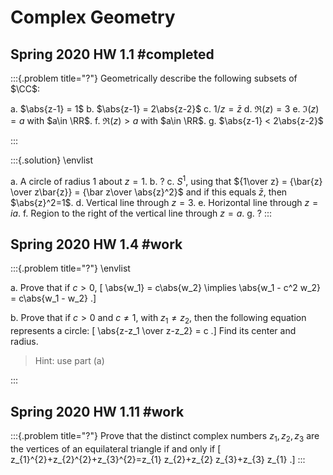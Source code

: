 # Complex Geometry

## Spring 2020 HW 1.1  #completed

:::{.problem title="?"}
Geometrically describe the following subsets of $\CC$:

a. $\abs{z-1} = 1$
b. $\abs{z-1} = 2\abs{z-2}$
c. $1/z = \bar z$
d. $\Re(z) = 3$
e. $\Im(z) = a$ with $a\in \RR$.
f. $\Re(z) > a$ with $a\in \RR$.
g. $\abs{z-1} < 2\abs{z-2}$

:::


:::{.solution}
\envlist

a. A circle of radius 1 about $z=1$.
b. ?
c. $S^1$, using that ${1\over z} = {\bar{z} \over z\bar{z}} = {\bar z\over \abs{z}^2}$ and if this equals $\bar{z}$, then $\abs{z}^2=1$.
d. Vertical line through $z=3$.
e. Horizontal line through $z=ia$.
f. Region to the right of the vertical line through $z=a$.
g. ?
:::


## Spring 2020 HW 1.4 #work 

:::{.problem title="?"}
\envlist

a. Prove that if $c>0$,
\[
\abs{w_1} = c\abs{w_2} \implies \abs{w_1 - c^2 w_2} = c\abs{w_1 - w_2}
.\]

b. Prove that if $c>0$ and $c\neq 1$, with $z_1\neq z_2$, then the following equation represents a circle:
\[
\abs{z-z_1 \over z-z_2} = c
.\]
Find its center and radius.

> Hint: use part (a)

:::

## Spring 2020 HW 1.11 #work

:::{.problem title="?"}
Prove that the distinct complex numbers $z_1, z_2, z_3$ are the vertices of an equilateral triangle if and only if
\[
z_{1}^{2}+z_{2}^{2}+z_{3}^{2}=z_{1} z_{2}+z_{2} z_{3}+z_{3} z_{1}
.\]
:::

